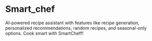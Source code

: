 # Smart_chef
AI-powered recipe assistant with features like recipe generation, personalized recommendations, random recipes, and seasonal-only options. Cook smart with SmartCheff! 
